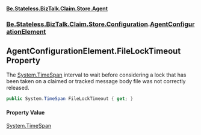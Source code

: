 #### [Be.Stateless.BizTalk.Claim.Store.Agent](README.md 'README')
### [Be.Stateless.BizTalk.Claim.Store.Configuration](Be.Stateless.BizTalk.Claim.Store.Configuration.md 'Be.Stateless.BizTalk.Claim.Store.Configuration').[AgentConfigurationElement](AgentConfigurationElement.md 'Be.Stateless.BizTalk.Claim.Store.Configuration.AgentConfigurationElement')

## AgentConfigurationElement.FileLockTimeout Property

The [System.TimeSpan](https://docs.microsoft.com/en-us/dotnet/api/System.TimeSpan 'System.TimeSpan') interval to wait before considering a lock that has been taken on a claimed or tracked
message body file was not correctly released.

```csharp
public System.TimeSpan FileLockTimeout { get; }
```

#### Property Value
[System.TimeSpan](https://docs.microsoft.com/en-us/dotnet/api/System.TimeSpan 'System.TimeSpan')